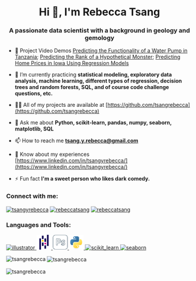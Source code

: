 <h1 align="center">Hi 👋, I'm Rebecca Tsang</h1>
<h3 align="center">A passionate data scientist with a background in geology and gemology</h3>

- 🔭 Project Video Demos [Predicting the Functionality of a Water Pump in Tanzania](https://www.loom.com/share/743c38d6ca4a405cb5945bb1711f7c79); [Predicting the Rank of a Hypothetical Monster](https://www.loom.com/share/c0e8c96ed3df4eccb86c651a677609ca?sid=b4d597c6-9e83-49d4-9eef-bcd070959e5b); [Predicting Home Prices in Iowa Using Regression Models](https://www.loom.com/share/31366bb67f604d008fa90ff3cac40683?sid=4f8885c3-341d-4d2c-a645-bd309d571b5f)

- 🌱 I’m currently practicing **statistical modeling, exploratory data analysis, machine learning, different types of regression, decision trees and random forests, SQL, and of course code challenge questions, etc.**

- 👨‍💻 All of my projects are available at [https://github.com/tsangrebecca](https://github.com/tsangrebecca)

- 💬 Ask me about **Python, scikit-learn, pandas, numpy, seaborn, matplotlib, SQL**

- 📫 How to reach me **tsang.y.rebecca@gmail.com**

- 📄 Know about my experiences [https://www.linkedin.com/in/tsangyrebecca/](https://www.linkedin.com/in/tsangyrebecca/)

- ⚡ Fun fact **I'm a sweet person who likes dark comedy.**

<h3 align="left">Connect with me:</h3>
<p align="left">
<a href="https://linkedin.com/in/tsangyrebecca" target="blank"><img align="center" src="https://raw.githubusercontent.com/rahuldkjain/github-profile-readme-generator/master/src/images/icons/Social/linked-in-alt.svg" alt="tsangyrebecca" height="30" width="40" /></a>
<a href="https://kaggle.com/rebeccatsang" target="blank"><img align="center" src="https://raw.githubusercontent.com/rahuldkjain/github-profile-readme-generator/master/src/images/icons/Social/kaggle.svg" alt="rebeccatsang" height="30" width="40" /></a>
<a href="https://www.leetcode.com/rebeccatsang" target="blank"><img align="center" src="https://raw.githubusercontent.com/rahuldkjain/github-profile-readme-generator/master/src/images/icons/Social/leet-code.svg" alt="rebeccatsang" height="30" width="40" /></a>
</p>

<h3 align="left">Languages and Tools:</h3>
<p align="left"> <a href="https://www.adobe.com/in/products/illustrator.html" target="_blank" rel="noreferrer"> <img src="https://www.vectorlogo.zone/logos/adobe_illustrator/adobe_illustrator-icon.svg" alt="illustrator" width="40" height="40"/> </a> <a href="https://pandas.pydata.org/" target="_blank" rel="noreferrer"> <img src="https://raw.githubusercontent.com/devicons/devicon/2ae2a900d2f041da66e950e4d48052658d850630/icons/pandas/pandas-original.svg" alt="pandas" width="40" height="40"/> </a> <a href="https://www.photoshop.com/en" target="_blank" rel="noreferrer"> <img src="https://raw.githubusercontent.com/devicons/devicon/master/icons/photoshop/photoshop-line.svg" alt="photoshop" width="40" height="40"/> </a> <a href="https://www.python.org" target="_blank" rel="noreferrer"> <img src="https://raw.githubusercontent.com/devicons/devicon/master/icons/python/python-original.svg" alt="python" width="40" height="40"/> </a> <a href="https://scikit-learn.org/" target="_blank" rel="noreferrer"> <img src="https://upload.wikimedia.org/wikipedia/commons/0/05/Scikit_learn_logo_small.svg" alt="scikit_learn" width="40" height="40"/> </a> <a href="https://seaborn.pydata.org/" target="_blank" rel="noreferrer"> <img src="https://seaborn.pydata.org/_images/logo-mark-lightbg.svg" alt="seaborn" width="40" height="40"/> </a> </p>

<p><img align="left" src="https://github-readme-stats.vercel.app/api/top-langs?username=tsangrebecca&show_icons=true&locale=en&layout=compact" alt="tsangrebecca" /></p>

<p>&nbsp;<img align="center" src="https://github-readme-stats.vercel.app/api?username=tsangrebecca&show_icons=true&locale=en" alt="tsangrebecca" /></p>

<p><img align="center" src="https://github-readme-streak-stats.herokuapp.com/?user=tsangrebecca&" alt="tsangrebecca" /></p>
